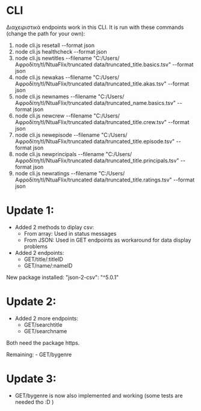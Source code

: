 # CLI

Διαχειριστικά endpoints work in this CLI. It is run with these commands (change the path for your own):
1. node cli.js resetall --format json
2. node cli.js healthcheck --format json
3. node cli.js newtitles --filename "C:/Users/Αφροδίτη/tl/NtuaFlix/truncated data/truncated_title.basics.tsv" --format json
4. node cli.js newakas --filename "C:/Users/Αφροδίτη/tl/NtuaFlix/truncated data/truncated_title.akas.tsv" --format json
5. node cli.js newnames --filename "C:/Users/Αφροδίτη/tl/NtuaFlix/truncated data/truncated_name.basics.tsv" --format json
6. node cli.js newcrew --filename "C:/Users/Αφροδίτη/tl/NtuaFlix/truncated data/truncated_title.crew.tsv" --format json
7. node cli.js newepisode --filename "C:/Users/Αφροδίτη/tl/NtuaFlix/truncated data/truncated_title.episode.tsv" --format json
8. node cli.js newprincipals --filename "C:/Users/Αφροδίτη/tl/NtuaFlix/truncated data/truncated_title.principals.tsv" --format json
9. node cli.js newratings --filename "C:/Users/Αφροδίτη/tl/NtuaFlix/truncated data/truncated_title.ratings.tsv" --format json  



# Update 1:

- Added 2 methods to diplay csv:
	- From array: Used in status messages
	- From JSON: Used in GET endpoints as workaround for data display problems
- Added 2 endpoints:
	- GET/title/:titleID
	- GET/name/:nameID

New package installed:
	"json-2-csv": "^5.0.1"

# Update 2:

- Added 2 more endpoints:
	- GET/searchtitle
	- GET/searchname

Both need the package https.

Remaining: 
	- GET/bygenre

# Update 3:

- GET/bygenre is now also implemented and working (some tests are needed tho :D )